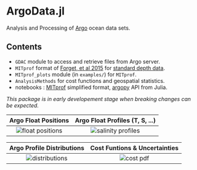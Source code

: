# ArgoData.jl

Analysis and Processing of 
[Argo](https://argopy.readthedocs.io/en/latest/what_is_argo.html#what-is-argo) ocean data sets.

## Contents

- `GDAC` module to access and retrieve files from Argo server. 
- `MITprof` format of [Forget, et al 2015](http://dx.doi.org/10.5194/gmd-8-3071-2015) for [standard depth data](https://doi.org/10.7910/DVN/EE3C40).
- `MITprof_plots` module (in `examples/`) for `MITprof`.
- `AnalysisMethods` for cost functions and geospatial statistics.
- notebooks : [MITprof](https://euroargodev.github.io/ArgoData.jl/dev/ArgoToMITprof.html) simplified format, [argopy](http://gaelforget.net/notebooks/Argo_argopy.html) API from Julia.

_This package is in early developement stage when breaking changes can be expected._

Argo Float Positions            | Argo Float Profiles (T, S, ...)
:------------------------------:|:---------------------------------:
![float positions](https://user-images.githubusercontent.com/20276764/150622726-61169b99-4320-4069-b113-5edabb9b64fe.png) | ![salinity profiles](https://user-images.githubusercontent.com/20276764/150622766-aee5773d-7fea-4360-9b47-05f68e235499.png)   

Argo Profile Distributions |  Cost Funtions & Uncertainties
:------------------------------:|:---------------------------------:
![distributions](https://user-images.githubusercontent.com/20276764/162872972-dd7fc775-5303-4264-8277-142c02bc1b83.png)  |  ![cost pdf](https://user-images.githubusercontent.com/20276764/162803583-13891235-4809-4a57-b5f6-098083190d6d.png)

